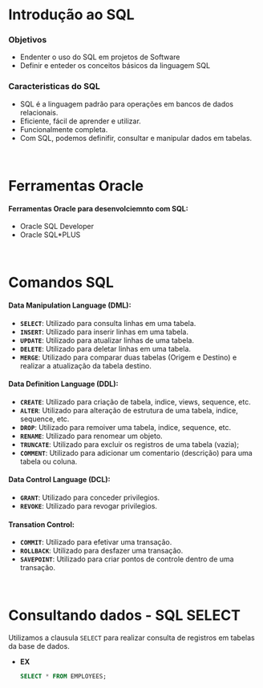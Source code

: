 # Introdução ao SQL
### Objetivos

* Endenter o uso do SQL em projetos de Software
* Definir e enteder os conceitos básicos da linguagem SQL

### Caracteristicas do SQL

* SQL é a linguagem padrão para operações em bancos de dados relacionais.
* Eficiente, fácil de aprender e utilizar.
* Funcionalmente completa.
* Com SQL, podemos definifir, consultar e manipular dados em tabelas.

<br>

# Ferramentas Oracle

#### Ferramentas Oracle para desenvolciemnto com SQL:

* Oracle SQL Developer
* Oracle SQL*PLUS

<br>

# Comandos SQL 

#### Data Manipulation Language (DML):

* **`SELECT`**: Utilizado para consulta linhas em uma tabela.
* **`INSERT`**: Utilizado para inserir linhas em uma tabela.
* **`UPDATE`**: Utilizado para atualizar linhas de uma tabela.
* **`DELETE`**: Utilizado para deletar linhas em uma tabela.
* **`MERGE`**: Utilizado para comparar duas tabelas (Origem e Destino) e realizar a atualização da tabela destino.


#### Data Definition Language (DDL):

* **`CREATE`**: Utilizado para criação de tabela, indice, views, sequence, etc.
* **`ALTER`**: Utilizado para alteração de estrutura de uma tabela, indice, sequence, etc.
* **`DROP`**: Utilizado para remoiver uma tabela, indice, sequence, etc.
* **`RENAME`**: Utilizado para renomear um objeto.
* **`TRUNCATE`**: Utilizado para excluir os registros de uma tabela (vazia);
* **`COMMENT`**: Utilizado para adicionar um comentario (descrição) para uma tabela ou coluna.


#### Data Control Language (DCL):

* **`GRANT`**: Utilizado para conceder privilegios.
* **`REVOKE`**: Utilizado para revogar privilegios.


#### Transation Control:

* **`COMMIT`**: Utilizado para efetivar uma transação.
* **`ROLLBACK`**: Utilizado para desfazer uma transação.
* **`SAVEPOINT`**: Utilizado para criar pontos de controle dentro de uma transação.

<br>

# Consultando dados - SQL SELECT

Utilizamos a clausula `SELECT` para realizar consulta de registros em tabelas da base de dados.

* **EX**

    ```sql
    SELECT * FROM EMPLOYEES;
    ```

 
